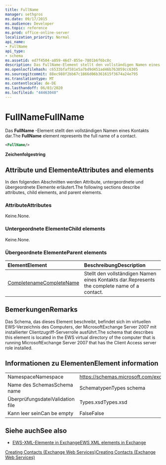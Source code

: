 ```yaml
---
title: FullName
manager: sethgros
ms.date: 09/17/2015
ms.audience: Developer
ms.topic: reference
ms.prod: office-online-server
localization_priority: Normal
api_name:
- FullName
api_type:
- schema
ms.assetid: ed7f4504-a859-46d7-855e-7801b6f6bc8c
description: Das FullName-Element stellt den vollständigen Namen eines Kontakts dar.
ms.openlocfilehash: c6533bfaf581e5a7bd9d451ad46b763059cc6305
ms.sourcegitcommit: 88ec988f2bb67c1866d06b361615f3674a24e795
ms.translationtype: MT
ms.contentlocale: de-DE
ms.lasthandoff: 06/03/2020
ms.locfileid: "44463048"
---
```

# <a name="fullname"></a><span data-ttu-id="b8c10-103">FullName</span><span class="sxs-lookup"><span data-stu-id="b8c10-103">FullName</span></span>

<span data-ttu-id="b8c10-104">Das **FullName** -Element stellt den vollständigen Namen eines Kontakts dar.</span><span class="sxs-lookup"><span data-stu-id="b8c10-104">The **FullName** element represents the full name of a contact.</span></span> 
  
```xml
<FullName/>
```

 <span data-ttu-id="b8c10-105">**Zeichenfolge**</span><span class="sxs-lookup"><span data-stu-id="b8c10-105">**string**</span></span>
## <a name="attributes-and-elements"></a><span data-ttu-id="b8c10-106">Attribute und Elemente</span><span class="sxs-lookup"><span data-stu-id="b8c10-106">Attributes and elements</span></span>

<span data-ttu-id="b8c10-107">In den folgenden Abschnitten werden Attribute, untergeordnete und übergeordnete Elemente erläutert.</span><span class="sxs-lookup"><span data-stu-id="b8c10-107">The following sections describe attributes, child elements, and parent elements.</span></span>
  
### <a name="attributes"></a><span data-ttu-id="b8c10-108">Attribute</span><span class="sxs-lookup"><span data-stu-id="b8c10-108">Attributes</span></span>

<span data-ttu-id="b8c10-109">Keine.</span><span class="sxs-lookup"><span data-stu-id="b8c10-109">None.</span></span>
  
### <a name="child-elements"></a><span data-ttu-id="b8c10-110">Untergeordnete Elemente</span><span class="sxs-lookup"><span data-stu-id="b8c10-110">Child elements</span></span>

<span data-ttu-id="b8c10-111">Keine.</span><span class="sxs-lookup"><span data-stu-id="b8c10-111">None.</span></span>
  
### <a name="parent-elements"></a><span data-ttu-id="b8c10-112">Übergeordnete Elemente</span><span class="sxs-lookup"><span data-stu-id="b8c10-112">Parent elements</span></span>

|<span data-ttu-id="b8c10-113">**Element**</span><span class="sxs-lookup"><span data-stu-id="b8c10-113">**Element**</span></span>|<span data-ttu-id="b8c10-114">**Beschreibung**</span><span class="sxs-lookup"><span data-stu-id="b8c10-114">**Description**</span></span>|
|:-----|:-----|
|[<span data-ttu-id="b8c10-115">Completename</span><span class="sxs-lookup"><span data-stu-id="b8c10-115">CompleteName</span></span>](completename.md) <br/> |<span data-ttu-id="b8c10-116">Stellt den vollständigen Namen eines Kontakts dar.</span><span class="sxs-lookup"><span data-stu-id="b8c10-116">Represents the complete name of a contact.</span></span>  <br/> |
   
## <a name="remarks"></a><span data-ttu-id="b8c10-117">Bemerkungen</span><span class="sxs-lookup"><span data-stu-id="b8c10-117">Remarks</span></span>

<span data-ttu-id="b8c10-118">Das Schema, das dieses Element beschreibt, befindet sich im virtuellen EWS-Verzeichnis des Computers, der MicrosoftExchange Server 2007 mit installierter Clientzugriff-Serverrolle ausführt.</span><span class="sxs-lookup"><span data-stu-id="b8c10-118">The schema that describes this element is located in the EWS virtual directory of the computer that is running MicrosoftExchange Server 2007 that has the Client Access server role installed.</span></span>
  
## <a name="element-information"></a><span data-ttu-id="b8c10-119">Informationen zu Elementen</span><span class="sxs-lookup"><span data-stu-id="b8c10-119">Element information</span></span>

|||
|:-----|:-----|
|<span data-ttu-id="b8c10-120">Namespace</span><span class="sxs-lookup"><span data-stu-id="b8c10-120">Namespace</span></span>  <br/> |https://schemas.microsoft.com/exchange/services/2006/types  <br/> |
|<span data-ttu-id="b8c10-121">Name des Schemas</span><span class="sxs-lookup"><span data-stu-id="b8c10-121">Schema name</span></span>  <br/> |<span data-ttu-id="b8c10-122">Schematypen</span><span class="sxs-lookup"><span data-stu-id="b8c10-122">Types schema</span></span>  <br/> |
|<span data-ttu-id="b8c10-123">Überprüfungsdatei</span><span class="sxs-lookup"><span data-stu-id="b8c10-123">Validation file</span></span>  <br/> |<span data-ttu-id="b8c10-124">Types.xsd</span><span class="sxs-lookup"><span data-stu-id="b8c10-124">Types.xsd</span></span>  <br/> |
|<span data-ttu-id="b8c10-125">Kann leer sein</span><span class="sxs-lookup"><span data-stu-id="b8c10-125">Can be empty</span></span>  <br/> |<span data-ttu-id="b8c10-126">False</span><span class="sxs-lookup"><span data-stu-id="b8c10-126">False</span></span>  <br/> |
   
## <a name="see-also"></a><span data-ttu-id="b8c10-127">Siehe auch</span><span class="sxs-lookup"><span data-stu-id="b8c10-127">See also</span></span>



- [<span data-ttu-id="b8c10-128">EWS-XML-Elemente in Exchange</span><span class="sxs-lookup"><span data-stu-id="b8c10-128">EWS XML elements in Exchange</span></span>](ews-xml-elements-in-exchange.md)


[<span data-ttu-id="b8c10-129">Creating Contacts (Exchange Web Services)</span><span class="sxs-lookup"><span data-stu-id="b8c10-129">Creating Contacts (Exchange Web Services)</span></span>](https://msdn.microsoft.com/library/4845917e-70d1-481c-bbd7-011ec6571789%28Office.15%29.aspx)

